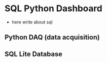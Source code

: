 # SQL Python Dashboard

- here write about sql

## Python DAQ (data acquisition)



## SQL Lite Database


